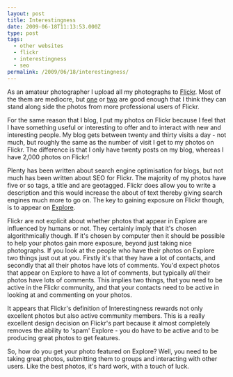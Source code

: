 ```yaml
---
layout: post
title: Interestingness
date: 2009-06-18T11:13:53.000Z
type: post
tags:
  - other websites
  - flickr
  - interestingness
  - seo
permalink: /2009/06/18/interestingness/
---
```

As an amateur photographer I upload all my photographs to [Flickr](http://www.flickr.com/photos/andrew_j_w/). Most of the them are mediocre, but [one](http://www.flickr.com/photos/andrew_j_w/2642278607/in/set-72157606347800664/) or [two](http://www.flickr.com/photos/andrew_j_w/3624698099/in/set-72157606347800664/) are good enough that I think they can stand along side the photos from more professional users of Flickr.

For the same reason that I blog, I put my photos on Flickr because I feel that I have something useful or interesting to offer and to interact with new and interesting people. My blog gets between twenty and thirty visits a day - not much, but roughly the same as the number of visit I get to my photos on Flickr. The difference is that I only have twenty posts on my blog, whereas I have 2,000 photos on Flickr!

Plenty has been written about search engine optimisation for blogs, but not much has been written about SEO for Flickr. The majority of my photos have five or so tags, a title and are geotagged. Flickr does allow you to write a description and this would increase the about of text thereby giving search engines much more to go on. The key to gaining exposure on Flickr though, is to appear on [Explore](http://www.flickr.com/explore/).

Flickr are not explicit about whether photos that appear in Explore are influenced by humans or not. They certainly imply that it's chosen algorithmically though. If it's chosen by computer then it should be possible to help your photos gain more exposure, beyond just taking nice photographs. If you look at the people who have their photos on Explore two things just out at you. Firstly it's that they have a lot of contacts, and secondly that all their photos have lots of comments. You'd expect photos that appear on Explore to have a lot of comments, but typically <i>all</i> their photos have lots of comments. This implies two things, that you need to be active in the Flickr community, and that your contacts need to be active in looking at and commenting on your photos.

It appears that Flickr's definition of Interestingness rewards not only excellent photos but also active community members. This is a really excellent design decision on Flickr's part because it almost completely removes the ability to 'spam' Explore - you do have to be active and to be producing great photos to get features.

So, how do you get your photo featured on Explore? Well, you need to be taking great photos, submitting them to groups and interacting with other users. Like the best photos, it's hard work, with a touch of luck.
